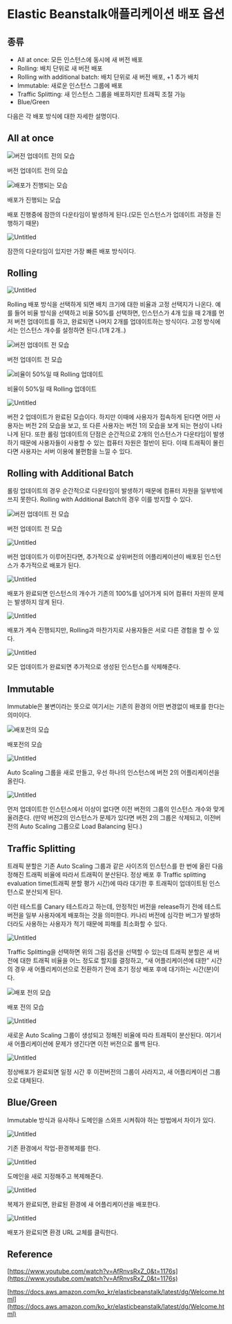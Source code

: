 # Elastic Beanstalk애플리케이션 배포 옵션

## 종류

- All at once: 모든 인스턴스에 동시에 새 버전 배포
- Rolling: 배치 단위로 새 버전 배포
- Rolling with additional batch: 배치 단위로 새 버전 배포, +1 추가 배치
- Immutable: 새로운 인스턴스 그룹에 배포
- Traffic Splitting: 새 인스턴스 그룹을 배포하지만 트래픽 조절 가능
- Blue/Green

다음은 각 배포 방식에 대한 자세한 설명이다.

## All at once

![버전 업데이트 전의 모습](/assets/img/2022-07-13-elastic-beanstalk-deployment-options/Untitled.png)

버전 업데이트 전의 모습

![배포가 진행되는 모습](/assets/img/2022-07-13-elastic-beanstalk-deployment-options/Untitled%201.png)

배포가 진행되는 모습

배포 진행중에 잠깐의 다운타임이 발생하게 된다.(모든 인스턴스가 업데이트 과정을 진행하기 때문)

![Untitled](/assets/img/2022-07-13-elastic-beanstalk-deployment-options/Untitled%202.png)

잠깐의 다운타임이 있지만 가장 빠른 배포 방식이다.

## Rolling

![Untitled](/assets/img/2022-07-13-elastic-beanstalk-deployment-options/Untitled%203.png)

 Rolling 배포 방식을 선택하게 되면 배치 크기에 대한 비율과 고정 선택지가 나온다. 예를 들어 비율 방식을 선택하고 비율 50%를 선택하면, 인스턴스가 4개 있을 때 2개를 먼저 버전 업데이트를 하고, 완료되면 나머지 2개를 업데이트하는 방식이다. 고정 방식에서는 인스턴스 개수를 설정하면 된다.(1개 2개..)

![버전 업데이트 전 모습](/assets/img/2022-07-13-elastic-beanstalk-deployment-options/Untitled%204.png)

버전 업데이트 전 모습

![비율이 50%일 때 Rolling 업데이트
](/assets/img/2022-07-13-elastic-beanstalk-deployment-options/Untitled%205.png)

비율이 50%일 때 Rolling 업데이트

![Untitled](/assets/img/2022-07-13-elastic-beanstalk-deployment-options/Untitled%206.png)

 버전 2 업데이트가 완료된 모습이다. 하지만 이때에 사용자가 접속하게 된다면 어떤 사용자는 버전 2의 모습을 보고, 또 다른 사용자는 버전 1의 모습을 보게 되는 현상이 나타나게 된다. 또한 롤링 업데이트의 단점은 순간적으로 2개의 인스턴스가 다운타임이 발생하기 때문에 사용자들이 사용할 수 있는 컴퓨터 자원은 절반이 된다. 이때 트래픽이 몰린다면 사용자는 서버 이용에 불편함을 느낄 수 있다.

## Rolling with Additional Batch

 롤링 업데이트의 경우 순간적으로 다운타임이 발생하기 때문에 컴퓨터 자원을 일부밖에 쓰지 못한다. Rolling with Additional Batch의 경우 이를 방지할 수 있다.

 

![버전 업데이트 전 모습 ](/assets/img/2022-07-13-elastic-beanstalk-deployment-options/Untitled%207.png)

버전 업데이트 전 모습 

![Untitled](/assets/img/2022-07-13-elastic-beanstalk-deployment-options/Untitled%208.png)

 버전 업데이트가 이루어진다면, 추가적으로 상위버전의 어플리케이션이 배포된 인스턴스가 추가적으로 배포가 된다.

![Untitled](/assets/img/2022-07-13-elastic-beanstalk-deployment-options/Untitled%209.png)

 배포가 완료되면 인스턴스의 개수가 기존의 100%를 넘어가게 되어 컴퓨터 자원의 문제는 발생하지 않게 된다.

![Untitled](/assets/img/2022-07-13-elastic-beanstalk-deployment-options/Untitled%2010.png)

 배포가 계속 진행되지만, Rolling과 마찬가지로 사용자들은 서로 다른 경험을 할 수 있다.

![Untitled](/assets/img/2022-07-13-elastic-beanstalk-deployment-options/Untitled%2011.png)

 모든 업데이트가 완료되면 추가적으로 생성된 인스턴스를 삭제해준다.

## Immutable

 Immutable은 불변이라는 뜻으로 여기서는 기존의 환경의 어떤 변경없이 배포를 한다는 의미이다.

![배포전의 모습](/assets/img/2022-07-13-elastic-beanstalk-deployment-options/Untitled%2012.png)

배포전의 모습

![Untitled](/assets/img/2022-07-13-elastic-beanstalk-deployment-options/Untitled%2013.png)

 Auto Scaling 그룹을 새로 만들고, 우선 하나의 인스턴스에 버전 2의 어플리케이션을 올린다.

![Untitled](/assets/img/2022-07-13-elastic-beanstalk-deployment-options/Untitled%2014.png)

 먼저 업데이트한 인스턴스에서 이상이 없다면 이전 버전의 그룹의 인스턴스 개수와 맞게 올려준다. (만약 버전2의 인스턴스가 문제가 있다면 버전 2의 그룹은 삭제되고, 이전버전의 Auto Scaling 그룹으로 Load Balancing 된다.)

## Traffic Splitting

 트래픽 분할은 기존 Auto Scaling 그룹과 같은 사이즈의 인스턴스를 한 번에 올린 다음 정해진 트래픽 비율에 따라서 트래픽이 분산된다. 정상 배포 후 Traffic splitting evaluation time(트래픽 분할 평가 시간)에 따라 대기한 후 트래픽이 업데이트된 인스턴스로 분산되게 된다.

 이런 테스트를 Canary 테스트라고 하는데, 안정적인 버전을 release하기 전에 테스트 버전을 일부 사용자에게 배포하는 것을 의미한다. 카나리 버전에 심각한 버그가 발생하더라도 사용하는 사용자가 적기 때문에 피해를 최소화할 수 있다.

![Untitled](/assets/img/2022-07-13-elastic-beanstalk-deployment-options/Untitled%2015.png)

 Traffic Splitting을 선택하면 위의 그림 옵션을 선택할 수 있는데 트래픽 분할은 새 버전에 대한 트래픽 비율을 어느 정도로 할지를 결정하고, “새 어플리케이션에 대한” 시간의 경우 새 어플리케이션으로 전환하기 전에 초기 정상 배포 후에 대기하는 시간(분)이다.

![배포 전의 모습](/assets/img/2022-07-13-elastic-beanstalk-deployment-options/Untitled%2016.png)

배포 전의 모습

 

![Untitled](/assets/img/2022-07-13-elastic-beanstalk-deployment-options/Untitled%2017.png)

 새로운 Auto Scaling 그룹이 생성되고 정해진 비율에 따라 트래픽이 분산된다. 여기서 새 어플리케이션에 문제가 생긴다면 이전 버전으로 롤백 된다.

![Untitled](/assets/img/2022-07-13-elastic-beanstalk-deployment-options/Untitled%2018.png)

 정상배포가 완료되면 일정 시간 후 이전버전의 그룹이 사라지고, 새 어플리케이션 그룹으로 대체된다.

## Blue/Green

 Immutable 방식과 유사하나 도메인을 스와프 시켜줘야 하는 방법에서 차이가 있다.

![Untitled](/assets/img/2022-07-13-elastic-beanstalk-deployment-options/Untitled%2019.png)

 

기존 환경에서 작업-환경복제를 한다.

![Untitled](/assets/img/2022-07-13-elastic-beanstalk-deployment-options/Untitled%2020.png)

 도메인을 새로 지정해주고 복제해준다.

![Untitled](/assets/img/2022-07-13-elastic-beanstalk-deployment-options/Untitled%2021.png)

 복제가 완료되면, 완료된 환경에 새 어플리케이션을 배포한다.

![Untitled](/assets/img/2022-07-13-elastic-beanstalk-deployment-options/Untitled%2022.png)

 배포가 완료되면 환경 URL 교체를 클릭한다.

## Reference

[https://www.youtube.com/watch?v=AfRnvsRxZ_0&t=1176s](https://www.youtube.com/watch?v=AfRnvsRxZ_0&t=1176s)

[https://docs.aws.amazon.com/ko_kr/elasticbeanstalk/latest/dg/Welcome.html](https://docs.aws.amazon.com/ko_kr/elasticbeanstalk/latest/dg/Welcome.html)